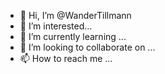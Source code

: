 - 👋 Hi, I’m @WanderTillmann
- 👀 I’m interested...
- 🌱 I’m currently learning ...
- 💞️ I’m looking to collaborate on ...
- 📫 How to reach me ...

<!---
WanderTillmann/WanderTillmann is a ✨ special ✨ repository because its `README.md` (this file) appears on your GitHub profile.
You can click the Preview link to take a look at your changes.
--->
